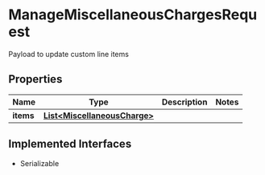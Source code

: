 

# ManageMiscellaneousChargesRequest

Payload to update custom line items

## Properties

| Name | Type | Description | Notes |
|------------ | ------------- | ------------- | -------------|
|**items** | [**List&lt;MiscellaneousCharge&gt;**](MiscellaneousCharge.md) |  |  |


## Implemented Interfaces

* Serializable


